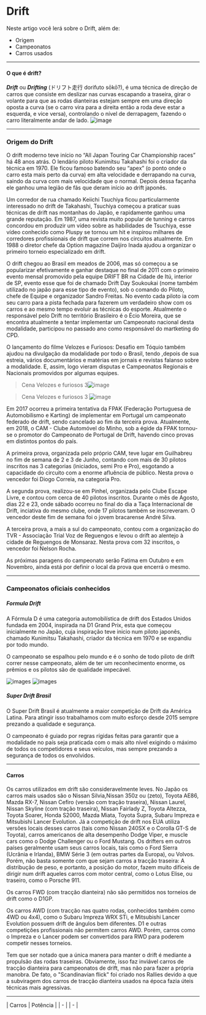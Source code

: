 # Drift

Neste artigo você lerá sobre o Drift, além de:
+ Origem
+ Campeonatos
+ Carros usados
-----------

#### O que é drift?
_**Drift**_ ou _**Drifting**_ (ドリフト走行 dorifuto sōkō?), é uma técnica de direção de carros que consiste em deslizar nas curvas escapando a traseira, girar o volante para que as rodas dianteiras estejam sempre em uma direção oposta a curva (se o carro vira para a direita então a roda deve estar a esquerda, e vice versa), controlando o nível de derrapagem, fazendo o carro literalmente andar de lado.
![image](images/drift.jpg)

------
### Origem do Drift

O drift moderno teve início no “All Japan Touring Car Championship races” há 48 anos atrás. O lendário piloto Kunimitsu Takahashi foi o criador da técnica em 1970. Ele ficou famoso batendo seu “apex” (o ponto onde o carro esta mais perto da curva) em alta velocidade e derrapando na curva, saindo da curva com mais velocidade que o normal. Depois dessa façanha ele ganhou uma legião de fãs que deram início ao drift japonês.

Um corredor de rua chamado Keiichi Tsuchiya ficou particularmente interessado no drift de Takahashi, Tsuchiya começou a praticar suas técnicas de drift nas montanhas do Japão, e rapidamente ganhou uma grande reputação. Em 1987, uma revista muito popular de tunning e carros concordou em produzir um vídeo sobre as habilidades de Tsuchiya, esse vídeo conhecido como Pluspy se tornou um hit e inspirou milhares de corredores profissionais de drift que correm nos circuitos atualmente. Em 1988 o diretor chefe da Option magazine Daijiro Inada ajudou a organizar o primeiro torneio especializado em drift.


O drift chegou ao Brasil em meados de 2006, mas só começou a se popularizar efetivamente e ganhar destaque no final de 2011 com o primeiro evento mensal promovido pela equipe DRIFT BR na Cidade de Itú, interior de SP, evento esse que foi de chamado Drift Day Soukoukai (nome também utilizado no japão para esse tipo de evento), sob o comando do Piloto, chefe de Equipe e organizador Sandro Freitas. No evento cada piloto ia com seu carro para a pista fechada para fazerem um verdadeiro show com os carros e ao mesmo tempo evoluir as técnicas do esporte. Atualmente o responsável pelo Drift no território Brasileiro é o Écio Moreira, que se encontra atualmente a tentar implementar um Campeonato nacional desta modalidade, participou no passado ano como responsável do martketing do CPD.

O lançamento do filme Velozes e Furiosos: Desafio em Tóquio também ajudou na divulgação da modalidade por todo o Brasil, tendo ,depois de sua estreia, vários documentários e matérias em jornais e revistas falanso sobre a modalidade. E, assim, logo vieram disputas e Campeonatos Regionais e Nacionais promovidos por algumas equipes.
> Cena Velozes e furiosos 3![image](images/velozes3.jpg) 

> Cena Velozes e furiosos 3 ![image](images/velozes.jpg)

Em 2017 ocorreu a primeira tentativa da FPAK (Federação Portuguesa de Automobilismo e Karting) de implementar em Portugal um campeonato federado de drift, sendo cancelado ao fim da terceira prova. Atualmente, em 2018, o CAM - Clube Automóvel do Minho, sob a égide da FPAK tornou-se o promotor do Campeonato de Portugal de Drift, havendo cinco provas em distintos pontos do país.

A primeira prova, organizada pelo próprio CAM, teve lugar em Guilhabreu no fim de semana de 2 e 3 de Junho, contando com mais de 30 pilotos inscritos nas 3 categorias (iniciados, semi Pro e Pro), esgotando a capacidade do circuito com a enorme afluência de público. Nesta prova o vencedor foi Diogo Correia, na categoria Pro.

A segunda prova, realizou-se em Pinhel, organizada pelo Clube Escape Livre, e contou com cerca de 40 pilotos inscritos. Durante o mês de Agosto, dias 22 e 23, onde sábado ocorreu no final do dia a Taça Internacional de Drift, inciativa do mesmo clube, onde 17 pilotos também se inscreveram. O vencedor deste fim de semana foi o jovem bracarense André Silva.

A terceira prova, a mais a sul do campeonato, contou com a organização do TVR - Associação Trial Voz de Reguengos e levou o drift ao alentejo à cidade de Reguengos de Monsaraz. Nesta prova com 32 inscritos, o vencedor foi Nelson Rocha.

As próximas paragens do campeonato serão Fatima em Outubro e em Novembro, ainda está por definir o local da prova que encerrá o mesmo.

-----

### Campeonatos oficiais conhecidos

##### Formula Drift 
A Fórmula D é uma categoria automobilística de drift dos Estados Unidos fundada em 2004, inspirada na D1 Grand Prix, esta que começou inicialmente no Japão, cuja inspiração teve inicio num piloto japonês, chamado Kunimitsu Takahashi, criador da técnica em 1970 e se expandiu por todo mundo.

O campeonato se espalhou pelo mundo e é o sonho de todo piloto de drift correr nesse campeonato, além de ter um reconhecimento enorme, os prêmios e os pilotos são de qualidade impecável.

![images](images/furmulad.jpg)
![images](images/fd.jpg)


##### Super Drift Brasil
O Super Drift Brasil é atualmente a maior competição de Drift da América Latina. Para atingir isso trabalhamos com muito esforço desde 2015 sempre prezando a qualidade e segurança.

O campeonato é guiado por regras rígidas feitas para garantir que a modalidade no país seja praticada com o mais alto nível exigindo o máximo de todos os competidores e seus veículos, mas sempre prezando a segurança de todos os envolvidos.

---

#### Carros

Os carros utilizados em drift são consideravelmente leves. No Japão os carros mais usados são o Nissan Silvia,Nissan 350z ou (zeto), Toyota AE86, Mazda RX-7, Nissan Cefiro (versão com tração traseira), Nissan Laurel, Nissan Skyline (com tração traseira), Nissan Fairlady Z, Toyota Altezza, Toyota Soarer, Honda S2000, Mazda Miata, Toyota Supra, Subaru Impreza e Mitsubishi Lancer Evolution. Já a competição de drift nos EUA utiliza versões locais desses carros (tais como Nissan 240SX e o Corolla GT-S de Toyota), carros americanos de alta desempenho Dodge Viper, e muscle cars como o Dodge Challenger ou o Ford Mustang. Os drifters em outros países geralmente usam seus carros locais, tais como o Ford Sierra (Ucrânia e Irlanda), BMW Série 3 (em outras partes da Europa), ou Volvos. Porém, não basta somente com que sejam carros a tracção traseira: A distribução de peso, e portanto, a posição do motor, fazem muito difíceis de dirigir num drift aqueles carros com motor central, como o Lotus Elise, ou traseiro, como o Porsche 911.

Os carros FWD (com tracção dianteira) não são permitidos nos torneios de drift como o D1GP.

Os carros AWD (com tracção nas quatro rodas, conhecidos também como 4WD ou 4x4), como o Subaru Impreza WRX STi, e Mitsubishi Lancer Evolution possuem drift de ângulos bem diferentes. D1 e outras competições profissionais não permitem carros AWD. Porém, carros como o Impreza e o Lancer podem ser convertidos para RWD para poderem competir nesses torneios.

Tem que ser notado que a única manera para manter o drift é mediante a propulsão das rodas traseiras. Obviamente, isso faz inviável carros de tracção dianteira para campeonatos de drift, mas não para fazer a própria manobra. De fato, o "Scandinavian flick" foi criado nos Rallies devido a que a subviragem dos carros de tracção dianteira usados na época fazia úteis técnicas mais agressivas.

----

| Carros | Potência |
| - | | - |


